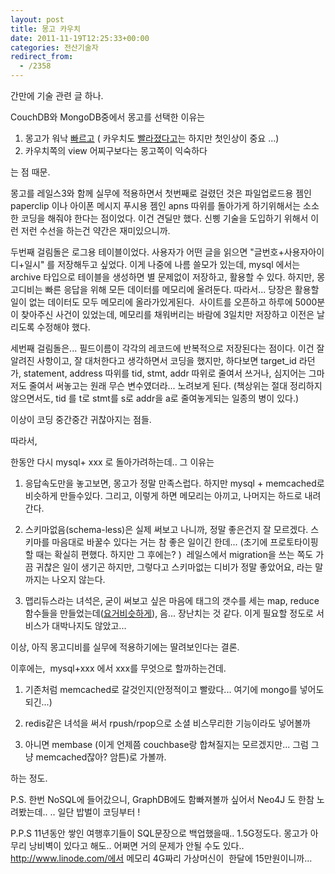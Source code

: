 ```yaml
---
layout: post
title: 몽고 카우치
date: 2011-11-19T12:25:33+00:00
categories: 전산기술자
redirect_from:
  - /2358
---
```


간만에 기술 관련 글 하나.

CouchDB와 MongoDB중에서 몽고를 선택한 이유는

<ol>

<li>몽고가 워낙 <a title="[http://groovy.pe.kr/43]로 이동합니다." href="http://groovy.pe.kr/43" target="_blank">빠르고</a> ( 카우치도 <a title="[http://groovy.pe.kr/54]로 이동합니다." href="http://groovy.pe.kr/54" target="_blank">빨라졌다고</a>는 하지만 첫인상이 중요 ...)</li>

<li>카우치쪽의 view 어찌구보다는 몽고쪽이 익숙하다</li>

</ol>

는 점 때문.

몽고를 레일스3와 함께 실무에 적용하면서 첫번째로 걸렸던 것은 파일업로드용 젬인 paperclip 이나 아이폰 메시지 푸시용 젬인 apns 따위를 돌아가게 하기위해서는 소소한 코딩을 해줘야 한다는 점이었다. 이건 견딜만 했다. 신삥 기술을 도입하기 위해서 이런 저런 수선을 하는건 약간은 재미있으니까.

두번째 걸림돌은 로그용 테이블이었다. 사용자가 어떤 글을 읽으면 "글번호+사용자아이디+일시" 를 저장해두고 싶었다. 이게 나중에 나름 쓸모가 있는데, mysql 에서는 archive 타입으로 테이블을 생성하면 별 문제없이 저장하고, 활용할 수 있다. 하지만, 몽고디비는 빠른 응답을 위해 모든 데이터를 메모리에 올려둔다. 따라서... 당장은 활용할 일이 없는 데이터도 모두 메모리에 올라가있게된다.  사이트를 오픈하고 하루에 5000분이 찾아주신 사건이 있었는데, 메모리를 채워버리는 바람에 3일치만 저장하고 이전은 날리도록 수정해야 했다.

세번째 걸림돌은... 필드이름이 각각의 레코드에 반복적으로 저장된다는 점이다. 이건 잘알려진 사항이고, 잘 대처한다고 생각하면서 코딩을 했지만, 하다보면 target_id 라던가, statement, address 따위를 tid, stmt, addr 따위로 줄여서 쓰거나, 심지어는 그마저도 줄여서 써놓고는 원래 무슨 변수였더라... 노려보게 된다. (책상위는 절대 정리하지 않으면서도, tid 를 t로 stmt를 s로 addr을 a로 줄여놓게되는 일종의 병이 있다.)

이상이 코딩 중간중간 귀찮아지는 점들.

따라서,

한동안 다시 mysql+ xxx 로 돌아가려하는데.. 그 이유는

<ol>

<li>응답속도만을 놓고보면, 몽고가 정말 만족스럽다. 하지만 mysql + memcached로 비슷하게 만들수있다. 그리고, 이렇게 하면 메모리는 아끼고, 나머지는 하드로 내려간다.

</li>

<li>

스키마없음(schema-less)은 실제 써보고 나니까, 정말 좋은건지 잘 모르겠다. 스키마를 마음대로 바꿀수 있다는 거는 참 좋은 일이긴 한데... (초기에 프로토타이핑할 때는 확실히 편했다. 하지만 그 후에는? )  레일스에서 migration을 쓰는 쪽도 가끔 귀찮은 일이 생기곤 하지만, 그렇다고 스키마없는 디비가 정말 좋았어요, 라는 말 까지는 나오지 않는다. 

</li>

<li>

맵리듀스라는 녀석은, 굳이 써보고 싶은 마음에 태그의 갯수를 세는 map, reduce함수들을 만들었는데(<a title="[http://cookbook.mongodb.org/patterns/count_tags/]로 이동합니다." href="http://cookbook.mongodb.org/patterns/count_tags/" target="_blank">요거비슷하게</a>), 음... 장난치는 것 같다. 이게 필요할 정도로 서비스가 대박나지도 않았고...

</li>

</ol>

이상, 아직 몽고디비를 실무에 적용하기에는 딸려보인다는 결론.

이후에는,  mysql+xxx 에서 xxx를 무엇으로 할까하는건데.

1. 기존처럼 memcached로 갈것인지(안정적이고 빨랐다... 여기에 mongo를 넣어도 되긴...)

2. redis같은 녀석을 써서 rpush/rpop으로 소셜 비스무리한 기능이라도 넣어볼까

3. 아니면 membase (이게 언제쯤 couchbase랑 합쳐질지는 모르겠지만... 그럼 그냥 memcached잖아? 암튼)로 가볼까.

하는 정도.

P.S. 한번 NoSQL에 들어갔으니, GraphDB에도 함빠져볼까 싶어서 Neo4J 도 한참 노려봤는데.. .. 일단 밥벌이 코딩부터 ! 

P.P.S 11년동안 쌓인 여행후기들이 SQL문장으로 백업했을때.. 1.5G정도다. 몽고가 아무리 낭비벽이 있다고 해도.. 어쩌면 거의 문제가 안될 수도 있다.. http://www.linode.com/에서 메모리 4G짜리 가상머신이  한달에 15만원이니까...
<div id=comments>
</div>
